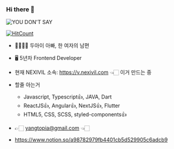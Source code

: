 ### Hi there 👋

![YOU DON'T SAY](https://mblogthumb-phinf.pstatic.net/MjAxODAyMDFfNDkg/MDAxNTE3NDQ3MjcxMzg2.w0sIvu1_HL7szU5llQgx27JnHWhGO-wTAtziFWIt1ckg.Q-GDKC5V6tVvhOAinEB9_pAPZ2_9HSO4up2JVLMYIHEg.JPEG.cine_play/image_6049695621517447175512.jpg?type=w800)

[![HitCount](http://hits.dwyl.com/yangtopia/yangtopia.svg)](http://hits.dwyl.com/yangtopia/yangtopia)

- 👨‍👩‍👧‍👦  두아이 아빠, 한 여자의 남편

- 🖥  5년차 Frontend Developer

- 현재 NEXIVIL 소속: https://v.nexivil.com 👈🏻  이거 만드는 중

- 할줄 아는거
  - Javascript, Typescript👍, JAVA, Dart
  - ReactJS👍, Angular👍, NextJS👍, Flutter
  - HTML5, CSS, SCSS, styled-components👍
  
- 👉🏻 yangtopia@gmail.com 👈🏻
- https://www.notion.so/a98782979fb4401cb5d529905c6adcb9
  

<!--
**yangtopia/yangtopia** is a ✨ _special_ ✨ repository because its `README.md` (this file) appears on your GitHub profile.

Here are some ideas to get you started:

- 🔭 I’m currently working on NEXIVIL
- 🌱 I’m currently learning FLUTTER
- 👯 I’m looking to collaborate on ...
- 🤔 I’m looking for help with ...
- 💬 Ask me about ...
- 📫 How to reach me: ...
- 😄 Pronouns: ...
- ⚡ Fun fact: ...

-->
